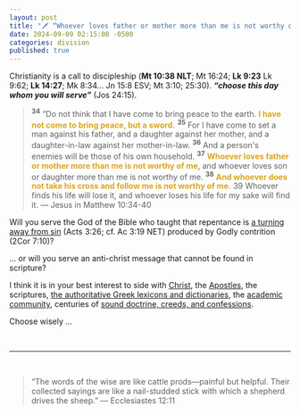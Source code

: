 ```yaml
---
layout: post
title: "🗡️ “Whoever loves father or mother more than me is not worthy of me”... “If you refuse to take up your cross and follow me, you are not worthy of being mine.” — Jesus"
date: 2024-09-09 02:15:00 -0500
categories: division
published: true
---
```


Christianity is a call to discipleship (**Mt 10:38 NLT**; Mt 16:24; **Lk 9:23** Lk 9:62; **Lk 14:27**; Mk 8:34... Jn 15:8 ESV; Mt 3:10; 25:30). ***&ldquo;choose this day whom you will serve&rdquo;*** (Jos 24:15). 

> <sup style="font-weight:bold;">34</sup> “Do not think that I have come to bring peace to the earth. <span style="font-weight:bold;color:GoldenRod;">I have not come to bring peace, but a sword.</span> <sup style="font-weight:bold;">35</sup> For I have come to set a man against his father, and a daughter against her mother, and a daughter-in-law against her mother-in-law. <sup style="font-weight:bold;">36</sup> And a person's enemies will be those of his own household. <sup style="font-weight:bold;">37</sup> <span style="font-weight:bold;color:GoldenRod;">Whoever loves father or mother more than me is not worthy of me</span>, and whoever loves son or daughter more than me is not worthy of me. <sup style="font-weight:bold;">38</sup> <span style="font-weight:bold;color:GoldenRod;">And whoever does not take his cross and follow me is not worthy of me.</span> 39 Whoever finds his life will lose it, and whoever loses his life for my sake will find it. — Jesus in Matthew 10:34-40

Will you serve the God of the Bible who taught that repentance is [a turning away from sin](https://sevenshepherd.github.io/repent-means-turn/) (Acts 3:26; cf. Ac 3:19 NET) produced by Godly contrition (2Cor 7:10)?

... or will you serve an anti-christ message that cannot be found in scripture? 

<!-- - Watered down unscriptural versions of repentance that only takes place in the heads of antinomian heretics?
- False teachings that twist the precious trust and reliance on God called faith into the unrecognizable heresy of assent?
- False teachers lead you into a blind faith, hypocrisy, carnality, debauchery, and eventually destruction through apostasy.

    > <sup style="font-weight:bold;">1</sup> But false prophets arose among the people, just as <span style="font-weight:bold;">there will be false teachers among you. These false teachers will infiltrate your midst with destructive heresies,</span> <span style="font-weight:bold;color:FireBrick;">even to the point of denying the <span style="font-size:1.2em;color:Red;">Master</span> who bought them</span>. As a result, they will bring swift destruction on themselves. <sup style="font-weight:bold;">2</sup> And <span style="font-weight:bold;color:FireBrick;">many will follow their <span style="font-size:1.2em;color:Red;">[debauched](https://dictionary.cambridge.org/us/dictionary/english/debauched) lifestyles</span></span>. Because of these false teachers, the way of truth will be slandered. &mdash; [2 Peter 2:1-2 NET](https://www.biblegateway.com/passage/?search=2+Peter+2%3A1-2&version=NET)
    >> **The Apostle Peter** reveals that false teachers would infiltrate the church, lead many into [debauched](https://dictionary.cambridge.org/us/dictionary/english/debauched) lifestyles, slandering the way of truth with their destructive heresies. In 2 Peter 2 he describes them as, <span style="font-weight:bold;color:FireBrick;">*&ldquo;brute beasts, creatures of instinct, born only to be caught and destroyed&rdquo;*</span> (v. 12), <span style="font-weight:bold;color:FireBrick;">*&ldquo;springs without water and mists driven by a storm&rdquo;*</span> (v. 17), and <span style="font-weight:bold;color:FireBrick;">*&ldquo;slaves of depravity&rdquo;*</span> (v. 19). These statements showcase that the subjects were unregenerate professors of the faith.
 -->

I think it is in your best interest to side with [Christ](https://sevenshepherd.github.io/fruits/), the [Apostles](https://sevenshepherd.github.io/what-is-a-cult/#Warnings-From-The-Apostles), the scriptures, [the authoritative Greek lexicons and dictionaries](https://sevenshepherd.github.io/repentance/#BDAG), the [academic community](https://sevenshepherd.github.io/scholarship-on-repent/), centuries of [sound doctrine, creeds, and confessions](https://sevenshepherd.github.io/sola-fide-the-original-lordship-position/). 

<!-- They despise the truth that repentance is contrition (2Cor 7:10), a hatred for sin (Jude 23 NLT), and a turning from sin (Acts 3:26; Act 3:19). -->

Choose wisely ...

<br>

---

<br>

> “The words of the wise are like cattle prods—painful but helpful. Their collected sayings are like a nail-studded stick with which a shepherd drives the sheep.” ― Ecclesiastes 12:11

<script>
    var refTagger = {
        settings: {
            bibleVersion: 'NLT'
        }
    }; 

    (function(d, t) {
        var n=d.querySelector('[nonce]');
        refTagger.settings.nonce = n && (n.nonce||n.getAttribute('nonce'));
        var g = d.createElement(t), s = d.getElementsByTagName(t)[0];
        g.src = 'https://api.reftagger.com/v2/RefTagger.js';
        g.nonce = refTagger.settings.nonce;
        s.parentNode.insertBefore(g, s);
    }(document, 'script'));
</script>